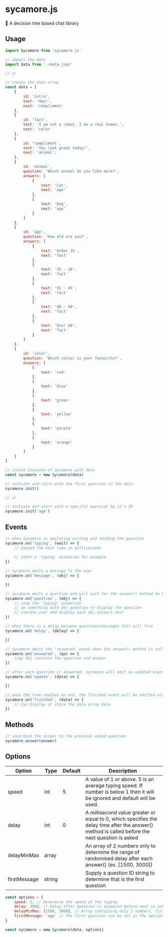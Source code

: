 # sycamore.js

🌲 A decision tree based chat library

## Usage

```javascript
import Sycamore from 'sycamore.js'

// import the data
import data from './data.json'

// or

// create the data array
const data = [
	{
		id: 'intro',
		text: 'Hey!',
		next: 'compliment'
	},
	{
		id: 'fact',
		text: 'I am not a robot, I am a real human.',
		next: 'color'
	},
	{
		id: 'compliment',
		text: 'You look great today!',
		next: 'animal',
	},
	{
		id: 'animal',
		question: 'Which animal do you like more?',
		answers: [
			{
				text: 'Cat',
				next: 'age'
			},
			{
				text: 'Dog',
				next: 'age'
			}
		]
	},
	{
		id: 'age',
		question: 'How old are you?',
		answers: [
			{
				text: 'Under 15',
				next: 'fact'
			},
			{
				text: '15 - 30',
				next: 'fact'
			},
			{
				text: '31 - 45',
				next: 'fact'
			},
			{
				text: '46 - 60',
				next: 'fact'
			},
			{
				text: 'Over 60',
				next: 'fact'
			}
		]
	},
	{
		id: 'color',
		question: 'Which colour is your favourite?',
		answers: [
			{
				text: 'red'
			},
			{
				text: 'blue'
			},
			{
				text: 'green'
			},
			{
				text: 'yellow'
			},
			{
				text: 'purple'
			},
			{
				text: 'orange'
			}
		]
	}
]

// create instance of sycamore with data
const sycamore = new Sycamore(data)

// initiate and start with the first question in the data
sycamore.init()

// or

// initiate and start with a specific question by it's ID
sycamore.init('age')
```

## Events

```javascript
// when Sycamore is emulating writing and sending the question
sycamore.on('typing', (wait) => {
	// passed the wait time in milliseconds
	
	// start a 'typing' animation for example
})

// sycamore emits a message to the user
sycamore.on('message', (obj) => {

})

// sycamore emits a question and will wait for the answer() method to be called in response
sycamore.on('question', (obj) => {
	// stop the 'typing' animation
	// do something with obj.question to display the question
	// iterate over and display each obj.answers.text
})

// when there is a delay between questions/messages this will fire
sycamore.on('delay', (delay) => {

})

// sycamore emits the 'answered' event when the answer() method is called
sycamore.on('answered', (qa) => {
	//qa obj contains the question and answer
})

// after each question is answered, sycamore will emit an updated event with the current collected data
sycamore.on('update', (data) => {

})

// once the tree reaches an end, the finished event will be emitted with the final collected data
sycamore.on('finished', (data) => {
	// can display or store the data array here
})
```

## Methods

```javascript
// send back the answer to the previous asked question
sycamore.answer(answer)
```

## Options

| Option | Type | Default | Description |
| --- | --- | --- | --- |
| speed | int | 5 | A value of 1 or above. 5 is an average typing speed. If number is below 1 then it will be ignored and default will be used.
| delay | int | 0 | A millisecond value greater or equal to 0, which specifies the delay time after the answer() method is called before the next question is asked
| delayMinMax | array | | An array of 2 numbers only to determine the range of randomised delay after each answer() (ex. [1500, 3000])
| firstMessage | string | | Supply a question ID string to determine that is the first question

```javascript
const options = {
	speed: 5, // Determine the speed of the typing
	delay: 1000, // Delay after question is answered before next is asked, millisecond >= 0
	delayMinMax: [1500, 3000], // Array containing only 2 numbers, first index must be lower than second
	firstMessage: 'age' // The first question can be set in the options or passed as the first parameter to the init method
}

const sycamore = new Sycamore(data, options)
```